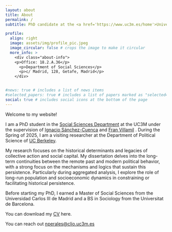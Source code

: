 ```yaml
---
layout: about
title: About
permalink: /
subtitle: PhD candidate at the <a href='https://www.uc3m.es/home'>Universidad Carlos III de Madrid</a>–UC3M

profile:
  align: right
  image: assets/img/profile_pic.jpeg
  image_circular: false # crops the image to make it circular
  more_info: >
    <div class="about-info">
    <p>Office: 18.2.A.36</p>
      <p>Department of Social Sciences</p>
      <p>c/ Madrid, 128, Getafe, Madrid</p>
    </div>


#news: true # includes a list of news items
#selected_papers: true # includes a list of papers marked as "selected={true}"
social: true # includes social icons at the bottom of the page
---
```

Welcome to my website! 

I am a PhD student in the [Social Sciences Department](https://www.uc3m.es/social-sciences-department/home) at the UC3M under the supervision of [Ignacio Sánchez-Cuenca](https://ignaciosanchezcuenca.wordpress.com/) and [Fran Villamil](https://franvillamil.github.io/) . During the Spring of 2025, I am a visiting researcher at the Department of Political Science of [UC Berkeley](https://polisci.berkeley.edu/). 

My research focuses on the historical determinants and legacies of collective action and social capital. My dissertation delves into the long-term continuities between the remote past and modern political behavior, with a strong focus on the mechanisms and logics that sustain this persistence. Particularly during aggregated analysis, I explore the role of long-run population and socioeconomic dynamics in constraining or facilitating historical persistence.

Before starting my PhD, I earned a Master of Social Sciences from the Universidad Carlos III de Madrid and a BS in Sociology from the Universitat de Barcelona. 

You can download my [CV](C:/Users/Usuario/Downloads/CV2025_Nadal.pdf) here.

You can reach out [nperales@clio.uc3m.es](mailto:nperales@clio.uc3m.es)

